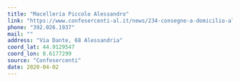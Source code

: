 ```yaml
---
title: "Macelleria Piccolo Alessandro"
link: "https://www.confesercenti-al.it/news/234-consegne-a-domicilio-alessandria-lista-aggiornata-al-26-marzo.html"
phone: "392.026.1937"
mail: ""
address: "Via Dante, 68 Alessandria"
coord_lat: 44.9129547
coord_lon: 8.6177299
source: "Confesercenti"
date: 2020-04-02
---
```



